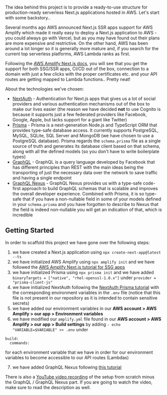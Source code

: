  The idea behind this project is to provide a ready-to-use structure for production-ready serverless Next.js applications hosted in AWS. Let's start with some backstory..
 
 Several months ago AWS announced Next.js SSR apps support for AWS Amplify which made it really easy to deploy a Next.js application to AWS - you could always go with Vercel, but as you may have found out their plans are more expensive and restrictive. On the other hand, AWS has been around a lot longer so it is generally more mature and, if you search for the current top serverless platforms, AWS Lambda ranks as first.
 
 Following the [AWS Amplify Next.js docs](https://docs.amplify.aws/guides/hosting/nextjs/q/platform/js/), you will see that you get the support for both SSG/SSR apps, CI/CD out of the box, connection to a domain with just a few clicks with the proper certificates etc. and your API routes are getting mapped to Lambda functions.. Pretty neat!
 
 About the technologies we've chosen:
 
 - [NextAuth](https://next-auth.js.org/) - Authentication for Next.js apps that gives us a lot of social providers and various authentication mechanisms out of the box to make our lives easier (the reason we have decided **not** to use Cognito is because it supports just a few federated providers like Facebook, Google, Apple, but lacks support for a giant like Twitter)
 - [Prisma](https://www.prisma.io/) - Prisma is a next-generation Node.js and TypeScript ORM that provides type-safe database access. It currently supports PostgreSQL, MySQL, SQLite, SQL Server and MongoDB (we have chosen to use a PostgreSQL database). Prisma regards the ```schema.prisma``` file as a single source of truth and generates its database client based on that schema, along with all the defined models (so you don't have to write boilerplate types)
 - [GraphQL](https://graphql.org/) - GraphQL is a query language developed by Facebook that has different principles than REST with the main ideas being the transporting of just the necessary data over the network to save traffic and having a single endpoint
 - [GraphQL Nexus](https://nexusjs.org/) - GraphQL Nexus provides us with a type-safe code-first approach to build GraphQL schemas that is scalable and improves the overall developer experience. Combined with Prisma, it is so type-safe that if you have a non-nullable field in some of your models defined in your ```schema.prisma``` and you have forgotten to describe to Nexus that the field is indeed non-nullable you will get an indication of that, which is incredible

## Getting Started

In order to scaffold this project we have gone over the following steps:

1. we have created a Next.js application using ```npx create-next-app@latest --ts```
2. we have initialized AWS Amplify using ```npx amplify init``` and we have followed the [AWS Amplify Next.js tutorial for SSG apps](https://docs.amplify.aws/guides/hosting/nextjs/q/platform/js/#adding-amplify-hosting-1)
3. we have initialized Prisma using ```npx prisma init``` and we have added ```binaryTargets = ["native", "rhel-openssl-1.0.x"]``` under ```provider = "prisma-client-js"```
4. we have initialized NextAuth following the [NextAuth Prisma tutorial](https://next-auth.js.org/adapters/prisma) with the corresponding environment variables in the ```.env``` file (notice that this file is not present in our repository as it is intended to contain sensitive secrets)
5. we have added our environment variables in our **AWS account > AWS Amplify > our app > Environment variables**
6. we have modified our ```amplify.yml``` file found in our **AWS account > AWS Amplify > our app > Build settings** by adding ```- echo "VARIABLE=$VARIABLE" >> .env``` under
```
build:
  commands:
```
for each environment variable that we have in order for our environment variables to become accessible to our API routes (Lambdas)

7. we have added GraphQL Nexus following [this tutorial](https://www.prisma.io/blog/fullstack-nextjs-graphql-prisma-2-fwpc6ds155)

There is also a [YouTube video recording](https://www.youtube.com/watch?v=YvoyHgZWSFY) of the setup from scratch minus the GraphQL / GraphQL Nexus part. If you are going to watch the video, make sure to read the description as well.
